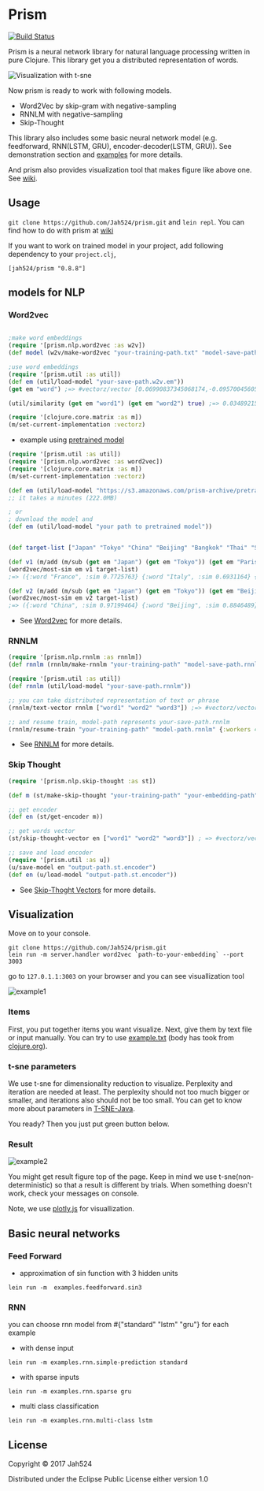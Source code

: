 # Prism

[![Build Status](https://travis-ci.org/Jah524/prism.svg?branch=master)](https://travis-ci.org/Jah524/prism)

Prism is a neural network library for natural language processing written in pure Clojure.
This library get you a distributed representation of words.

![Visualization with t-sne](https://s3.amazonaws.com/prism-archive/source/embedding.png)

Now prism is ready to work with following models.

- Word2Vec by skip-gram with negative-sampling
- RNNLM with negative-sampling
- Skip-Thought

This library also includes some basic neural network model (e.g. feedforward, RNN(LSTM, GRU), encoder-decoder(LSTM, GRU)).
See demonstration section and [examples](/src/examples) for more details.

And prism also provides visualization tool that makes figure like above one.
See [wiki](https://github.com/Jah524/prism/wiki/Visualization).

## Usage

`git clone https://github.com/Jah524/prism.git` and `lein repl`.
You can find how to do with prism at [wiki](https://github.com/Jah524/prism/wiki)

If you want to work on trained model in your project, add following dependency to your `project.clj`,

```
[jah524/prism "0.8.8"]
```

## models for NLP

### Word2vec

```clojure

;make word embeddings
(require '[prism.nlp.word2vec :as w2v])
(def model (w2v/make-word2vec "your-training-path.txt" "model-save-path.w2v" 100 {:workers 2}))

;use word embeddings
(require '[prism.util :as util])
(def em (util/load-model "your-save-path.w2v.em"))
(get em "word") ;=> #vectorz/vector [0.06990837345068174,-0.09570045605373989 ....]

(util/similarity (get em "word1") (get em "word2") true) ;=> 0.03489215427695168

(require '[clojure.core.matrix :as m])
(m/set-current-implementation :vectorz)
```

- example using [pretrained model](https://s3.amazonaws.com/prism-archive/pretrained-model/1-billion-word-language-modeling-benchmark_200h_ns5_min10.w2v)

```clojure
(require '[prism.util :as util])
(require '[prism.nlp.word2vec :as word2vec])
(require '[clojure.core.matrix :as m])
(m/set-current-implementation :vectorz)

(def em (util/load-model "https://s3.amazonaws.com/prism-archive/pretrained-model/1-billion-word-language-modeling-benchmark_200h_ns5_min10.w2v.em"))
;; it takes a minutes (222.0MB)

; or
; download the model and
(def em (util/load-model "your path to pretrained model"))


(def target-list ["Japan" "Tokyo" "China" "Beijing" "Bangkok" "Thai" "Singapore" "France" "Paris" "Italy" "Rome" "Spain" "Madrid"])

(def v1 (m/add (m/sub (get em "Japan") (get em "Tokyo")) (get em "Paris")))
(word2vec/most-sim em v1 target-list)
;=> ({:word "France", :sim 0.7725763} {:word "Italy", :sim 0.6931164} {:word "Spain", :sim 0.6633791} {:word "Paris", :sim 0.64103466} {:word "Rome", :sim 0.49774215})

(def v2 (m/add (m/sub (get em "Japan") (get em "Tokyo")) (get em "Beijing")))
(word2vec/most-sim em v2 target-list)
;=> ({:word "China", :sim 0.97199464} {:word "Beijing", :sim 0.8846489} {:word "Japan", :sim 0.7798172} {:word "Italy", :sim 0.44583768} {:word "Singapore", :sim 0.41647854})

```

- See [Word2vec](https://github.com/Jah524/prism/wiki/Word2Vec) for more details.

### RNNLM

```clojure
(require '[prism.nlp.rnnlm :as rnnlm])
(def rnnlm (rnnlm/make-rnnlm "your-training-path" "model-save-path.rnnlm" 100 :gru {:workers 2 :negative 5}))

(require '[prism.util :as util])
(def rnnlm (util/load-model "your-save-path.rnnlm"))

;; you can take distributed representation of text or phrase
(rnnlm/text-vector rnnlm ["word1" "word2" "word3"]) ;=> #vectorz/vector [0.5559875183548029,0.6338452816753448,0.49570920352227194 ...]

;; and resume train, model-path represents your-save-path.rnnlm
(rnnlm/resume-train "your-training-path" "model-path.rnnlm" {:workers 4})
```

- See [RNNLM](https://github.com/Jah524/prism/wiki/RNNLM) for more details.

### Skip Thought

``` clojure
(require '[prism.nlp.skip-thought :as st])

(def m (st/make-skip-thought "your-training-path" "your-embedding-path" "model-save-path.st" 200 100 100 :gru {:workers 4 :interval-ms 10000}))

;; get encoder
(def en (st/get-encoder m))

;; get words vector
(st/skip-thought-vector en ["word1" "word2" "word3"]) ; => #vectorz/vector [0.08737680011079421,0.07707453000181463, ...]

;; save and load encoder
(require '[prism.util :as u])
(u/save-model en "output-path.st.encoder")
(def en (u/load-model "output-path.st.encoder"))
```

- See [Skip-Thoght Vectors](https://github.com/Jah524/prism/wiki/Skip-Thought) for more details.

## Visualization

Move on to your console.

```
git clone https://github.com/Jah524/prism.git
lein run -m server.handler word2vec `path-to-your-embedding` --port 3003
```
go to `127.0.1.1:3003` on your browser and you can see visuallization tool


![example1](https://s3.amazonaws.com/prism-archive/source/example1.png)

### Items

First, you put together items you want visualize.
Next, give them by text file or input manually.
You can try to use [example.txt](https://s3.amazonaws.com/prism-archive/source/example.txt) (body has took from [clojure.org](https://clojure.org/)).

### t-sne parameters

We use t-sne for dimensionality reduction to visualize.
Perplexity and iteration are needed at least.
The perplexity should not too much bigger or smaller, and iterations also should not be too small.
You can get to know more about parameters in [T-SNE-Java](https://github.com/lejon/T-SNE-Java).

You ready?
Then you just put green button below.

### Result

![example2](https://s3.amazonaws.com/prism-archive/source/visualization-result.png)

You might get result figure top of the page.
Keep in mind we use t-sne(non-deterministic) so that a result is different by trials.
When something doesn't work, check your messages on console.

Note, we use [plotly.js](https://github.com/plotly/plotly.js) for visuallization.



## Basic neural networks

### Feed Forward

- approximation of sin function with 3 hidden units

```
lein run -m  examples.feedforward.sin3
```

### RNN

you can choose rnn model from #{"standard" "lstm" "gru"} for each example

- with dense input

```
lein run -m examples.rnn.simple-prediction standard
```

- with sparse inputs

```
lein run -m examples.rnn.sparse gru
```

- multi class classification

```
lein run -m examples.rnn.multi-class lstm
```

## License

Copyright © 2017 Jah524

Distributed under the Eclipse Public License either version 1.0


